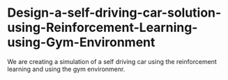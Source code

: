 # Design-a-self-driving-car-solution-using-Reinforcement-Learning-using-Gym-Environment
We are creating a simulation of a self driving car using the reinforcement learning and using the gym environmenr.
